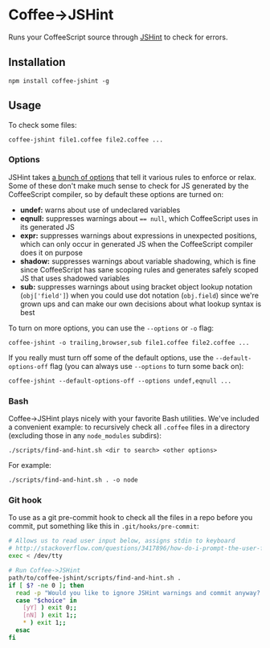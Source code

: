 # Coffee->JSHint

Runs your CoffeeScript source through [JSHint](http://www.jshint.com/) to check for errors.

## Installation

    npm install coffee-jshint -g

## Usage

To check some files:

    coffee-jshint file1.coffee file2.coffee ...

### Options

JSHint takes [a bunch of options](http://www.jshint.com/docs/#options) that tell it various rules to enforce or relax. Some of these don't make much sense to check for JS generated by the CoffeeScript compiler, so by default these options are turned on:

- **undef:** warns about use of undeclared variables
- **eqnull:** suppresses warnings about `== null`, which CoffeeScript uses in its generated JS
- **expr:** suppresses warnings about expressions in unexpected positions, which can only occur in generated JS when the CoffeeScript compiler does it on purpose
- **shadow:** suppresses warnings about variable shadowing, which is fine since CoffeeScript has sane scoping rules and generates safely scoped JS that uses shadowed variables
- **sub:** suppresses warnings about using bracket object lookup notation (`obj['field']`) when you could use dot notation (`obj.field`) since we're grown ups and can make our own decisions about what lookup syntax is best

To turn on more options, you can use the `--options` or `-o` flag:

    coffee-jshint -o trailing,browser,sub file1.coffee file2.coffee ...

If you really must turn off some of the default options, use the `--default-options-off` flag (you can always use `--options` to turn some back on):

    coffee-jshint --default-options-off --options undef,eqnull ...

### Bash

Coffee->JSHint plays nicely with your favorite Bash utilities. We've included a convenient example: to recursively check all `.coffee` files in a directory (excluding those in any `node_modules` subdirs):

    ./scripts/find-and-hint.sh <dir to search> <other options>

For example:

    ./scripts/find-and-hint.sh . -o node

### Git hook

To use as a git pre-commit hook to check all the files in a repo before you commit, put something like this in `.git/hooks/pre-commit`:

```bash
# Allows us to read user input below, assigns stdin to keyboard
# http://stackoverflow.com/questions/3417896/how-do-i-prompt-the-user-from-within-a-commit-msg-hook
exec < /dev/tty

# Run Coffee->JSHint
path/to/coffee-jshint/scripts/find-and-hint.sh .
if [ $? -ne 0 ]; then
  read -p "Would you like to ignore JSHint warnings and commit anyway? (y/n) " choice
  case "$choice" in
    [yY] ) exit 0;;
    [nN] ) exit 1;;
    * ) exit 1;;
  esac
fi
```
